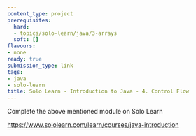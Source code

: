 ```yaml
---
content_type: project
prerequisites:
  hard:
  - topics/solo-learn/java/3-arrays
  soft: []
flavours:
- none
ready: true
submission_type: link
tags:
- java
- solo-learn
title: Solo Learn - Introduction to Java - 4. Control Flow
---
```


Complete the above mentioned module on Solo Learn

https://www.sololearn.com/learn/courses/java-introduction
